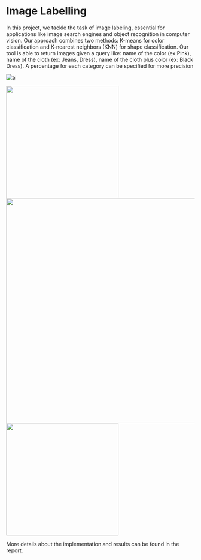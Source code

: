 # Image Labelling

In this project, we tackle the task of image labeling, essential for applications like image 
search engines and object recognition in computer vision. Our approach combines two 
methods: K-means for color classification and K-nearest neighbors (KNN) for shape 
classification. 
Our tool is able to return images given a query like: name of the color (ex:Pink), name of the cloth
(ex: Jeans, Dress), name of the cloth plus color (ex: Black Dress). A percentage for each category 
can be specified for more precision

![ai](https://github.com/vladgeorge18/Image-Labeling/assets/116036453/31a4b435-f188-4770-8372-b89ccb58fe4d)


<img src="https://github.com/vladgeorge18/Image-Labeling/assets/116036453/cf16b894-f106-4986-9f6a-cda46173cec7" width="300" />

<img src="https://github.com/vladgeorge18/Image-Labeling/assets/116036453/b272a285-2cff-4a97-8549-7e480b453dfc" width="600" />

<img src="https://github.com/vladgeorge18/Image-Labeling/assets/116036453/45cfe18b-8a67-4312-ba9f-2b043606c8c0" width="300" />


More details about the implementation and results can be found in the report.

